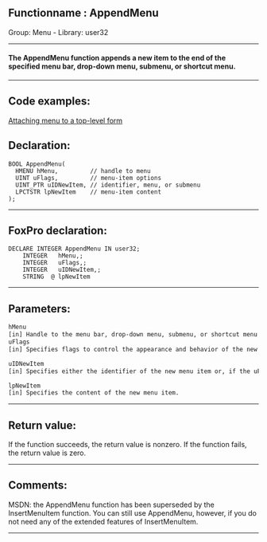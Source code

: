 <link rel="stylesheet" type="text/css" href="../../css/win32api.css">  
<link rel="stylesheet" href="https://cdnjs.cloudflare.com/ajax/libs/font-awesome/4.7.0/css/font-awesome.min.css">

## Functionname : AppendMenu
Group: Menu - Library: user32    
***  


#### The AppendMenu function appends a new item to the end of the specified menu bar, drop-down menu, submenu, or shortcut menu.
***  


## Code examples:
[Attaching menu to a top-level form](../../samples/sample_208.md)  

## Declaration:
```foxpro  
BOOL AppendMenu(
  HMENU hMenu,         // handle to menu
  UINT uFlags,         // menu-item options
  UINT_PTR uIDNewItem, // identifier, menu, or submenu
  LPCTSTR lpNewItem    // menu-item content
);  
```  
***  


## FoxPro declaration:
```foxpro  
DECLARE INTEGER AppendMenu IN user32;
	INTEGER   hMenu,;
	INTEGER   uFlags,;
	INTEGER   uIDNewItem,;
	STRING  @ lpNewItem  
```  
***  


## Parameters:
```txt  
hMenu
[in] Handle to the menu bar, drop-down menu, submenu, or shortcut menu to be changed.
uFlags
[in] Specifies flags to control the appearance and behavior of the new menu item.

uIDNewItem
[in] Specifies either the identifier of the new menu item or, if the uFlags parameter is set to MF_POPUP, a handle to the drop-down menu or submenu.

lpNewItem
[in] Specifies the content of the new menu item.  
```  
***  


## Return value:
If the function succeeds, the return value is nonzero. If the function fails, the return value is zero.   
***  


## Comments:
MSDN: the AppendMenu function has been superseded by the InsertMenuItem function. You can still use AppendMenu, however, if you do not need any of the extended features of InsertMenuItem.  
  
***  

